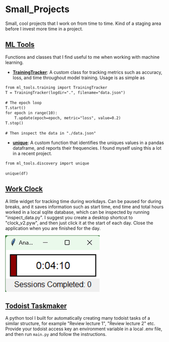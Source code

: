 # Small_Projects
Small, cool projects that I work on from time to time. Kind of a staging area before I invest more time in a project.

## [ML Tools](https://github.com/TheLaughingDuck/Small_Projects/tree/main/ml_tools)
Functions and classes that I find useful to me when working with machine learning.

* **[TrainingTracker](https://github.com/TheLaughingDuck/Small_Projects/blob/main/ml_tools/training.py)**: A custom class for tracking metrics such as accuracy, loss, and time throughout model training. Usage is as simple as

```
from ml_tools.training import TrainingTracker
T = TrainingTracker(logdir=".", filename="data.json")

# The epoch loop
T.start()
for epoch in range(10):
    T.update(epoch=epoch, metric="loss", value=0.2)
T.stop()

# Then inspect the data in "./data.json"
```

* **[unique](https://github.com/TheLaughingDuck/Small_Projects/blob/main/ml_tools/discovery.py)**: A custom function that identifies the uniques values in a pandas dataframe, and reports their frequencies. I found myself using this a lot in a recent project.

```
from ml_tools.discovery import unique

unique(df)
```

## [Work Clock](https://github.com/TheLaughingDuck/Small_Projects/tree/main/Work_clock)
A little widget for tracking time during workdays. Can be paused for during breaks, and it saves information such as start time, end time and total hours worked in a local sqlite database, which can be inspected by running "inspect_data.py". I suggest you create a desktop shortcut to "clock_v2.pyw", and then just click it at the start of each day. Close the application when you are finished for the day.

![Clock demonstration](Work_clock\clock.png)

## [Todoist Taskmaker](https://github.com/TheLaughingDuck/Small_Projects/tree/main/todoist_taskmaker)
A python tool I built for automatically creating many todoist tasks of a similar structure, for example "Review lecture 1", "Review lecture 2" etc. Provide your todoist access key an environment variable in a local .env file, and then run `main.py` and follow the instructions.
